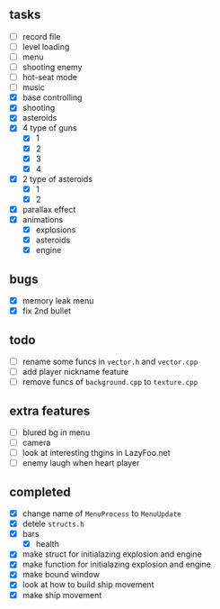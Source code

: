 ## tasks

- [ ] record file
- [ ] level loading
- [ ] menu
- [ ] shooting enemy
- [ ] hot-seat mode
- [ ] music
- [x] base controlling
- [x] shooting
- [x] asteroids
- [x] 4 type of guns
    - [x] 1
    - [x] 2
    - [x] 3
    - [x] 4
- [x] 2 type of asteroids
    - [x] 1
    - [x] 2
- [x] parallax effect
- [x] animations
    - [x] explosions
    - [x] asteroids
    - [x] engine

## bugs

- [x] memory leak menu
- [x] fix 2nd bullet

## todo

- [ ] rename some funcs in `vector.h` and `vector.cpp`
- [ ] add player nickname feature
- [ ] remove funcs of `background.cpp` to `texture.cpp`

## extra features

- [ ] blured bg in menu
- [ ] camera
- [ ] look at interesting thgins in LazyFoo.net
- [ ] enemy laugh when heart player

## completed

- [x] change name of `MenuProcess` to `MenuUpdate`
- [x] detele `structs.h`
- [x] bars
    - [x] health
- [x] make struct for initialazing explosion and engine
- [x] make function for initialazing explosion and engine
- [x] make bound window
- [x] look at how to build ship movement
- [x] make ship movement

